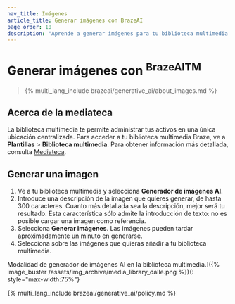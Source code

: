 ```yaml
---
nav_title: Imágenes
article_title: Generar imágenes con BrazeAI
page_order: 10
description: "Aprende a generar imágenes para tu biblioteca multimedia utilizando DALL-E 3, un sistema de IA de OpenAI y un proveedor externo de Braze."
---
```


# Generar imágenes con <sup>BrazeAITM</sup>

> {% multi_lang_include brazeai/generative_ai/about_images.md %}

## Acerca de la mediateca

La biblioteca multimedia te permite administrar tus activos en una única ubicación centralizada. Para acceder a tu biblioteca multimedia Braze, ve a **Plantillas** > **Biblioteca multimedia**. Para obtener información más detallada, consulta [Mediateca]({{site.baseurl}}/user_guide/engagement_tools/templates_and_media/media_library/).

## Generar una imagen

1. Ve a tu biblioteca multimedia y selecciona <i class="fas fa-wand-magic-sparkles"></i> **Generador de imágenes AI**.
2. Introduce una descripción de la imagen que quieres generar, de hasta 300 caracteres. Cuanto más detallada sea la descripción, mejor será tu resultado. Esta característica sólo admite la introducción de texto: no es posible cargar una imagen como referencia.
3. Selecciona **Generar imágenes**. Las imágenes pueden tardar aproximadamente un minuto en generarse.
4. Selecciona <i class="fas fa-download" title="Añadir imagen a la biblioteca multimedia"></i> sobre las imágenes que quieras añadir a tu biblioteca multimedia.

Modalidad de generador de imágenes AI en la biblioteca multimedia.]({% image_buster /assets/img_archive/media_library_dalle.png %}){: style="max-width:75%"}

{% multi_lang_include brazeai/generative_ai/policy.md %}
